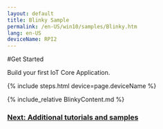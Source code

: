 ```yaml
---
layout: default
title: Blinky Sample
permalink: /en-US/win10/samples/Blinky.htm
lang: en-US
deviceName: RPI2
---
```

#Get Started

Build your first IoT Core Application.

{% include steps.html device=page.deviceName %}

{% include_relative BlinkyContent.md %}

<h3><a href="{{site.baseurl}}/{{page.lang}}/win10/StartCoding.htm">Next: Additional tutorials and samples</a></h3>
